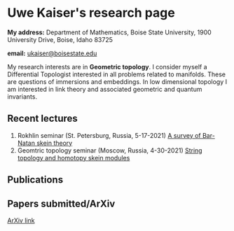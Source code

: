 # Uwe Kaiser's research page

**My address:** Department of Mathematics, Boise State University, 1900 University Drive, Boise, Idaho 83725

**email:** ukaiser@boisestate.edu

My research interests are in **Geometric topology**. I consider myself a Differential Topologist interested in all problems related to manifolds. These are questions of immersions and embeddings. In low dimensional topology I am interested in link theory and associated geometric and quantum invariants. 

## Recent lectures

1. Rokhlin seminar (St. Petersburg, Russia, 5-17-2021) [A survey of Bar-Natan skein theory](https://drive.google.com/file/d/18StDlbNuTrOg1DyzrLaZobfdMbzG5Atd/view?usp=sharing)
2. Geomtric topology seminar (Moscow, Russia, 4-30-2021) [String topology and homotopy skein modules](https://www.youtube.com/watch?v=HDbbVX3TomE)

## Publications


## Papers submitted/ArXiv

[ArXiv link](https://arxiv.org/search/math?searchtype=author&query=Kaiser%2C+U)
